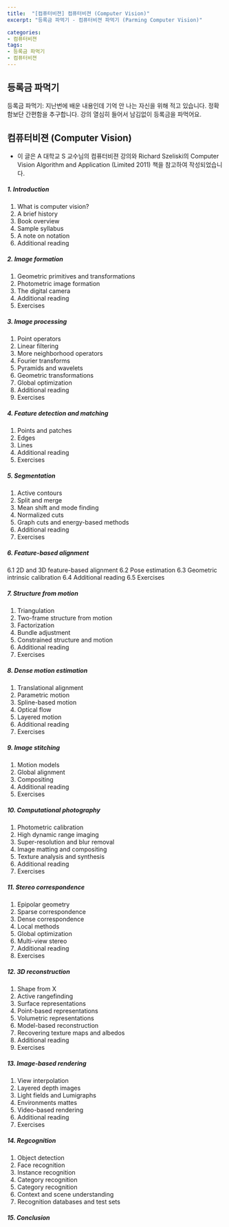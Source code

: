 ```yaml
---
title:  "[컴퓨터비젼] 컴퓨터비젼 (Computer Vision)"
excerpt: "등록금 파먹기 - 컴퓨터비젼 파먹기 (Parming Computer Vision)"

categories:
- 컴퓨터비젼
tags:
- 등록금 파먹기
- 컴퓨터비젼
---
```


## 등록금 파먹기
등록금 파먹기: 지난번에 배운 내용인데 기억 안 나는 자신을 위해 적고 있습니다. 정확함보단 간편함을 추구합니다. 강의 열심히 들어서 남김없이 등록금을 파먹어요.

## 컴퓨터비젼 (Computer Vision)
* 이 글은 A 대학교 S 교수님의 컴퓨터비젼 강의와 Richard Szeliski의 Computer Vision Algorithm and Application (Limited 2011) 책을 참고하여 작성되었습니다.

##### 1. Introduction
1. What is computer vision?
2. A brief history
3. Book overview
4. Sample syllabus
5. A note on notation
6. Additional reading
##### 2. Image formation
1. Geometric primitives and transformations
2. Photometric image formation
3. The digital camera
4. Additional reading
5. Exercises
##### 3. Image processing
1. Point operators
2. Linear filtering
3. More neighborhood operators
4. Fourier transforms
5. Pyramids and wavelets
6. Geometric transformations
7. Global optimization
8. Additional reading
9. Exercises
##### 4. Feature detection and matching
1. Points and patches
2. Edges
3. Lines
4. Additional reading
5. Exercises
##### 5. Segmentation
1. Active contours
2. Split and merge
3. Mean shift and mode finding
4. Normalized cuts
5. Graph cuts and energy-based methods
6. Additional reading
7. Exercises
##### 6. Feature-based alignment 
6.1 2D and 3D feature-based alignment
6.2 Pose estimation
6.3 Geometric intrinsic calibration
6.4 Additional reading
6.5 Exercises
##### 7. Structure from motion
1. Triangulation
2. Two-frame structure from motion
3. Factorization
4. Bundle adjustment
5. Constrained structure and motion
6. Additional reading
7. Exercises
##### 8. Dense motion estimation 
1. Translational alignment
2. Parametric motion
3. Spline-based motion
4. Optical flow
5. Layered motion
6. Additional reading
7. Exercises
##### 9. Image stitching
1. Motion models
2. Global alignment
3. Compositing
4. Additional reading
5. Exercises
##### 10. Computational photography
1. Photometric calibration
2. High dynamic range imaging
3. Super-resolution and blur removal
4. Image matting and compositing
5. Texture analysis and synthesis
6. Additional reading
7. Exercises
##### 11. Stereo correspondence
1. Epipolar geometry
2. Sparse correspondence
3. Dense correspondence
4. Local methods
5. Global optimization
6. Multi-view stereo
7. Additional reading
8. Exercises
##### 12. 3D reconstruction
1. Shape from X
2. Active rangefinding
3. Surface representations
4. Point-based representations
5. Volumetric representations
6. Model-based reconstruction
7. Recovering texture maps and albedos
8. Additional reading
9. Exercises
##### 13. Image-based rendering
1. View interpolation
2. Layered depth images
3. Light fields and Lumigraphs
4. Environments mattes
5. Video-based rendering
6. Additional reading
7. Exercises
##### 14. Regcognition
1. Object detection
2. Face recognition
3. Instance recognition
4. Category recognition
5. Category recognition
6. Context and scene understanding
7. Recognition databases and test sets
##### 15. Conclusion
